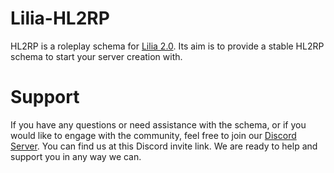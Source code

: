 # Lilia-HL2RP

HL2RP is a roleplay schema for [Lilia 2.0](https://github.com/Lilia-Framework/Lilia). Its aim is to provide a stable HL2RP schema to start your server creation with.

# Support

If you have any questions or need assistance with the schema, or if you would like to engage with the community, feel free to join our [Discord Server](https://discord.gg/52MSnh39vw). You can find us at this Discord invite link. We are ready to help and support you in any way we can.
